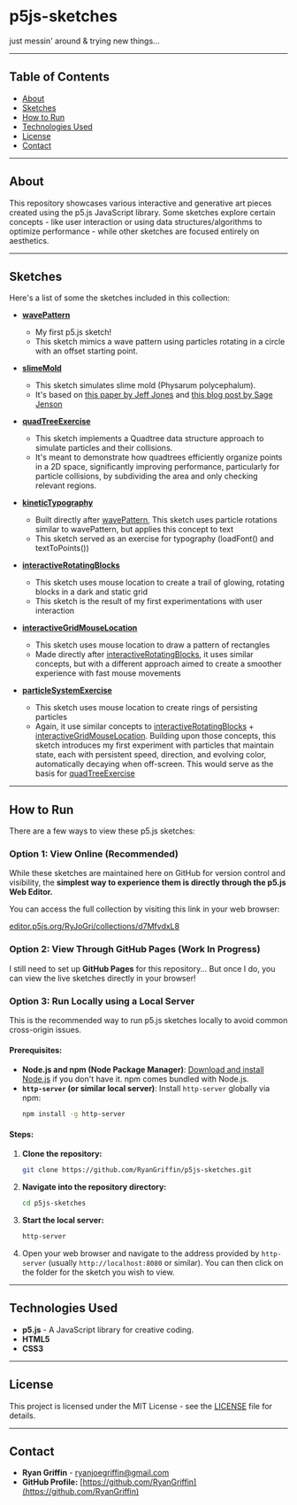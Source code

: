 # p5js-sketches
just messin' around &amp; trying new things...


---

## Table of Contents

* [About](#about)
* [Sketches](#sketches)
* [How to Run](#how-to-run)
* [Technologies Used](#technologies-used)
* [License](#license)
* [Contact](#contact)

---

## About

This repository showcases various interactive and generative art pieces created using the p5.js JavaScript library. Some sketches explore certain concepts - like user interaction or using data structures/algorithms to optimize performance - while other sketches are focused entirely on aesthetics. 

---

## Sketches

Here's a list of some the sketches included in this collection:

* **[wavePattern](wavePattern/)**
    * My first p5.js sketch!
    * This sketch mimics a wave pattern using particles rotating in a circle with an offset starting point.

* **[slimeMold](slimeMold/)**
    * This sketch simulates slime mold (Physarum polycephalum).
    * It's based on [this paper by Jeff Jones](https://uwe-repository.worktribe.com/output/980579/characteristics-of-pattern-formation-and-evolution-in-approximations-of-physarum-transport-networks) and [this blog post by Sage Jenson](https://cargocollective.com/sagejenson/physarum)

* **[quadTreeExercise](quadTreeExercise/)**
    * This sketch implements a Quadtree data structure approach to simulate particles and their collisions.
    * It's meant to demonstrate how quadtrees efficiently organize points in a 2D space, significantly improving performance, particularly for particle collisions, by subdividing the area and only checking relevant regions.
 
* **[kineticTypography](kineticTypography/)**
   * Built directly after [wavePattern](wavePattern/), This sketch uses particle rotations similar to wavePattern, but applies this concept to text
   * This sketch served as an exercise for typography (loadFont() and textToPoints())
 
* **[interactiveRotatingBlocks](interactiveRotatingBlocks/)**
   * This sketch uses mouse location to create a trail of glowing, rotating blocks in a dark and static grid
   * This sketch is the result of my first experimentations with user interaction
 
* **[interactiveGridMouseLocation](interactiveGridMouseLocation/)**
   * This sketch uses mouse location to draw a pattern of rectangles
   * Made directly after [interactiveRotatingBlocks](interactiveRotatingBlocks/), it uses similar concepts, but with a different approach aimed to create a smoother experience with fast mouse movements
 
* **[particleSystemExercise](particleSystemExercise/)**
   * This sketch uses mouse location to create rings of persisting particles
   * Again, it use similar concepts to [interactiveRotatingBlocks](interactiveRotatingBlocks/) + [interactiveGridMouseLocation](interactiveGridMouseLocation/). Building upon those concepts, this sketch introduces my first experiment with particles that maintain state, each with persistent speed, direction, and evolving color, automatically decaying when off-screen. This would serve as the basis for [quadTreeExercise](quadTreeExercise/)
---

## How to Run

There are a few ways to view these p5.js sketches:

### Option 1: View Online (Recommended)
While these sketches are maintained here on GitHub for version control and visibility, the **simplest way to experience them is directly through the p5.js Web Editor.**

You can access the full collection by visiting this link in your web browser:

[editor.p5js.org/RyJoGri/collections/d7MfvdxL8](https://editor.p5js.org/RyJoGri/collections/d7MfvdxL8)


### Option 2: View Through GitHub Pages (Work In Progress)
I still need to set up **GitHub Pages** for this repository... But once I do, you can view the live sketches directly in your browser!


### Option 3: Run Locally using a Local Server
This is the recommended way to run p5.js sketches locally to avoid common cross-origin issues.

#### Prerequisites:

* **Node.js and npm (Node Package Manager)**: [Download and install Node.js](https://nodejs.org/en/download/) if you don't have it. npm comes bundled with Node.js.
* **`http-server` (or similar local server)**: Install `http-server` globally via npm:
    ```bash
    npm install -g http-server
    ```

#### Steps:

1.  **Clone the repository:**
    ```bash
    git clone https://github.com/RyanGriffin/p5js-sketches.git
    ```
2.  **Navigate into the repository directory:**
    ```bash
    cd p5js-sketches
    ```
3.  **Start the local server:**
    ```bash
    http-server
    ```
4.  Open your web browser and navigate to the address provided by `http-server` (usually `http://localhost:8080` or similar). You can then click on the folder for the sketch you wish to view.

---

## Technologies Used

* **p5.js** - A JavaScript library for creative coding.
* **HTML5**
* **CSS3**

---

## License

This project is licensed under the MIT License - see the [LICENSE](LICENSE) file for details.

---

## Contact

* **Ryan Griffin** - ryanjoegriffin@gmail.com
* **GitHub Profile:** [https://github.com/RyanGriffin](https://github.com/RyanGriffin)
